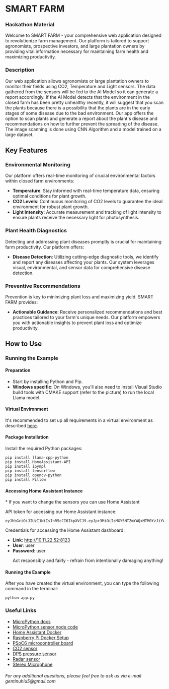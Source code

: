 <h1>SMART FARM</h1>

### Hackathon Material
Welcome to SMART FARM - your comprehensive web application designed to revolutionize farm management. Our platform is tailored to support agronomists, prospective investors, and large plantation owners by providing vital information necessary for maintaining farm health and maximizing productivity.

### Description
Our web application allows agronomists or large plantation owners to monitor their fields using CO2, Temperature and Light sensors. The data gathered from the sensors will be fed to the AI Model so it can generate a report accordingly. If the AI Model detects that the environment in the closed farm has been pretty unhealthy recently, it will suggest that you scan the plants because there is a possibility that the plants are in the early stages of some disease due to the bad environment. Our app offers the option to scan plants and generate a report about the plant's disease and recommendations on how to further prevent the spreading of the disease. The image scanning is done using CNN Algorithm and a model trained on a large dataset. 

## Key Features

### Environmental Monitoring

Our platform offers real-time monitoring of crucial environmental factors within closed farm environments:

- **Temperature**: Stay informed with real-time temperature data, ensuring optimal conditions for plant growth.
- **CO2 Levels**: Continuous monitoring of CO2 levels to guarantee the ideal environment for robust plant growth.
- **Light Intensity**: Accurate measurement and tracking of light intensity to ensure plants receive the necessary light for photosynthesis.

### Plant Health Diagnostics

Detecting and addressing plant diseases promptly is crucial for maintaining farm productivity. Our platform offers:

- **Disease Detection**: Utilizing cutting-edge diagnostic tools, we identify and report any diseases affecting your plants. Our system leverages visual, environmental, and sensor data for comprehensive disease detection.

### Preventive Recommendations

Prevention is key to minimizing plant loss and maximizing yield. SMART FARM provides:

- **Actionable Guidance**: Receive personalized recommendations and best practices tailored to your farm's unique needs. Our platform empowers you with actionable insights to prevent plant loss and optimize productivity.

## How to Use
<h3>Running the Example</h3>

<h4>Preparation</h4>
<ul>
  <li>Start by installing Python and Pip.</li>
  <li><strong>Windows specific</strong>: On Windows, you'll also need to install Visual Studio build tools with CMAKE support (refer to the picture) to run the local Llama model.</li>
</ul>

<h4>Virtual Environment</h4>
<p>It's recommended to set up all requirements in a virtual environment as described <a href="link">here</a>.</p>

<h4>Package Installation</h4>
<p>Install the required Python packages:</p>
<pre><code>pip install llama-cpp-python
pip install HomeAssistant-API
pip install ipympl
pip install tensorflow
pip install opencv-python
pip install Pillow
</code></pre>

<h4>Accessing Home Assistant Instance</h4>
<p>* If you want to change the sensors you can use Home Assistant</p>
<p>API token for accessing our Home Assistant instance:</p>
<pre><code>eyJhbGciOiJIUzI1NiIsInR5cCI6IkpXVCJ9.eyJpc3MiOiIzMGY5NTZmYWQxMTM0YzJiYWVkMmNmMDgxMTk2NmUyNSIsImlhdCI6MTcxNzI0MzA0MywiZXhwIjoyMDMyNjAzMDQzfQ.IOfRnnqDmJ3bA3LYg_sTUGdWFs5djNIIsOPEvSn9ZiE
</code></pre>
<p>Credentials for accessing the Home Assistant dashboard:</p>
<ul>
  <li><strong>Link</strong>: <a href="http://10.11.22.52:8123">http://10.11.22.52:8123</a></li>
  <li><strong>User</strong>: user</li>
  <li><strong>Password</strong>: user</li>
  <p>Act responsibly and fairly - refrain from intentionally damaging anything!</p>
</ul>

<h4>Running the Example</h4>
<p>After you have created the virtual environment, you can type the following command in the terminal:</p>
<pre><code>python app.py
</code></pre>

<h3>Useful Links</h3>
<ul>
  <li><a href="link">MicroPython docs</a></li>
  <li><a href="link">MicroPython sensor node code</a></li>
  <li><a href="link">Home Assistant Docker</a></li>
  <li><a href="link">Raspberry Pi Docker Setup</a></li>
  <li><a href="link">PSoC6 microcontroller board</a></li>
  <li><a href="link">CO2 sensor</a></li>
  <li><a href="link">DPS pressure sensor</a></li>
  <li><a href="link">Radar sensor</a></li>
  <li><a href="link">Stereo Microphone</a></li>
</ul>
<h6>For any additional questions, please feel free to ask us via e-mail gentinuhiu5@gmail.com</h6>
